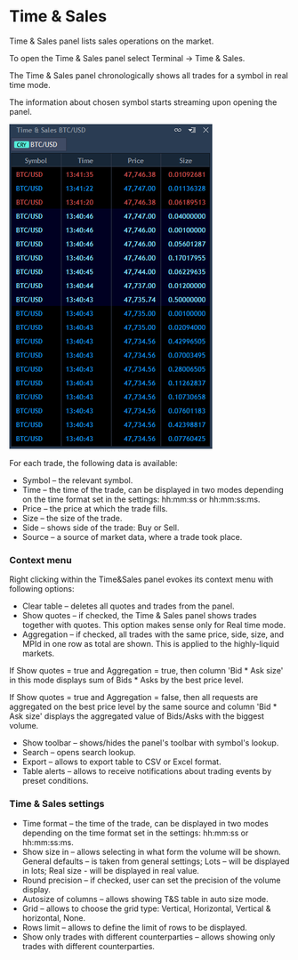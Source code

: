 # Time & Sales

Time & Sales panel lists sales operations on the market.

To open the Time & Sales panel select Terminal -&gt; Time & Sales.

The Time & Sales panel chronologically shows all trades for a symbol in real time mode.

The information about chosen symbol starts streaming upon opening the panel.

![](../../../.gitbook/assets/time-and-sales%20%281%29.gif)

For each trade, the following data is available:

* Symbol – the relevant symbol.
* Time – the time of the trade, can be displayed in two modes depending on the time format set in the settings: hh:mm:ss or hh:mm:ss:ms.
* Price – the price at which the trade fills.
* Size – the size of the trade.
* Side – shows side of the trade: Buy or Sell.
* Source – a source of market data, where a trade took place.

### **Context menu**

Right clicking within the Time&Sales panel evokes its context menu with following options:

* Clear table – deletes all quotes and trades from the panel.
* Show quotes – if checked, the Time & Sales panel shows trades together with quotes. This option makes sense only for Real time mode.
* Aggregation – if checked, all trades with the same price, side, size, and MPId in one row as total are shown. This is applied to the highly-liquid markets.

If Show quotes = true and Aggregation = true, then column 'Bid \* Ask size' in this mode displays sum of Bids \* Asks by the best price level.

If Show quotes = true and Aggregation = false, then all requests are aggregated on the best price level by the same source and column 'Bid \* Ask size' displays the aggregated value of Bids/Asks with the biggest volume.

* Show toolbar – shows/hides the panel's toolbar with symbol's lookup.
* Search – opens search lookup.
* Export – allows to export table to CSV or Excel format.
* Table alerts – allows to receive notifications about trading events by preset conditions.

### **Time & Sales settings**

* Time format – the time of the trade, can be displayed in two modes depending on the time format set in the settings: hh:mm:ss or hh:mm:ss:ms.
* Show size in – allows selecting in what form the volume will be shown. General defaults – is taken from general settings; Lots – will be displayed in lots; Real size - will be displayed in real value.
* Round precision – if checked, user can set the precision of the volume display.
* Autosize of columns – allows showing T&S table in auto size mode.
* Grid – allows to choose the grid type: Vertical, Horizontal, Vertical & horizontal, None.
* Rows limit – allows to define the limit of rows to be displayed.
* Show only trades with different counterparties – allows showing only trades with different counterparties.




